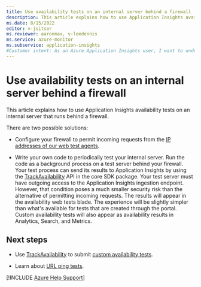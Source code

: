 ```yaml
--- 
title: Use availability tests on an internal server behind a firewall
description: This article explains how to use Application Insights availability tests on an internal server that runs behind a firewall.
ms.date: 8/15/2022
editor: v-jsitser
ms.reviewer: aaronmax, v-leedennis
ms.service: azure-monitor
ms.subservice: application-insights
#Customer intent: As an Azure Application Insights user, I want to understand how to use Application Insights availability tests on an internal server that runs behind a firewall so that I can effectively monitor Azure applications while my firewall is enabled.  
---
```


# Use availability tests on an internal server behind a firewall

This article explains how to use Application Insights availability tests on an internal server that runs behind a firewall.  

There are two possible solutions:

- Configure your firewall to permit incoming requests from the [IP addresses of our web test agents](/azure/azure-monitor/app/ip-addresses).

- Write your own code to periodically test your internal server. Run the code as a background process on a test server behind your firewall. Your test process can send its results to Application Insights by using the [TrackAvailability](xref:Microsoft.ApplicationInsights.TelemetryClient.TrackAvailability%2A) API in the core SDK package. Your test server must have outgoing access to the Application Insights ingestion endpoint. However, that condition poses a much smaller security risk than the alternative of permitting incoming requests. The results will appear in the availability web tests blade. The experience will be slightly simpler than what's available for tests that are created through the portal. Custom availability tests will also appear as availability results in Analytics, Search, and Metrics.

## Next steps

- Use [TrackAvailability](xref:Microsoft.ApplicationInsights.TelemetryClient.TrackAvailability%2A) to submit [custom availability tests](/azure/azure-monitor/app/availability-azure-functions).

- Learn about [URL ping tests](/azure/azure-monitor/app/monitor-web-app-availability).

[!INCLUDE [Azure Help Support](../../../includes/azure-help-support.md)]
